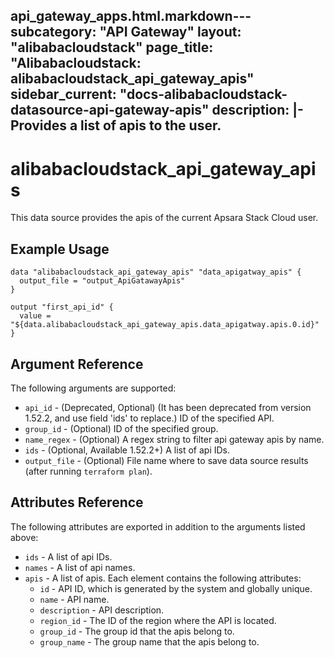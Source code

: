 api_gateway_apps.html.markdown---
subcategory: "API Gateway"
layout: "alibabacloudstack"
page_title: "Alibabacloudstack: alibabacloudstack_api_gateway_apis"
sidebar_current: "docs-alibabacloudstack-datasource-api-gateway-apis"
description: |-
    Provides a list of apis to the user.
---

# alibabacloudstack\_api\_gateway\_apis

This data source provides the apis of the current Apsara Stack Cloud user.

## Example Usage

```
data "alibabacloudstack_api_gateway_apis" "data_apigatway_apis" {
  output_file = "output_ApiGatawayApis"
}

output "first_api_id" {
  value = "${data.alibabacloudstack_api_gateway_apis.data_apigatway.apis.0.id}"
}
```

## Argument Reference

The following arguments are supported:

* `api_id` - (Deprecated, Optional) (It has been deprecated from version 1.52.2, and use field 'ids' to replace.) ID of the specified API.
* `group_id` - (Optional) ID of the specified group.
* `name_regex` - (Optional) A regex string to filter api gateway apis by name.
* `ids` - (Optional, Available 1.52.2+) A list of api IDs. 
* `output_file` - (Optional) File name where to save data source results (after running `terraform plan`).

## Attributes Reference

The following attributes are exported in addition to the arguments listed above:

* `ids` - A list of api IDs. 
* `names` - A list of api names. 
* `apis` - A list of apis. Each element contains the following attributes:
  * `id` - API ID, which is generated by the system and globally unique.
  * `name` - API name.
  * `description` - API description.
  * `region_id` - The ID of the region where the API is located.
  * `group_id` - The group id that the apis belong to.
  * `group_name` - The group name that the apis belong to.

